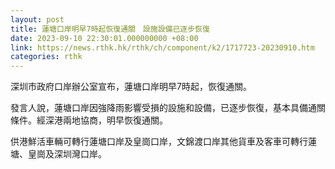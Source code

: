 ```yaml
---
layout: post
title: 蓮塘口岸明早7時起恢復通關　設施設備已逐步恢復
date: 2023-09-10 22:30:01.000000000 +08:00
link: https://news.rthk.hk/rthk/ch/component/k2/1717723-20230910.htm
categories: rthk
---
```


深圳市政府口岸辦公室宣布，蓮塘口岸明早7時起，恢復通關。

發言人說，蓮塘口岸因強降雨影響受損的設施和設備，已逐步恢復，基本具備通關條件。經深港兩地協商，明早恢復通關。

供港鮮活車輛可轉行蓮塘口岸及皇崗口岸，文錦渡口岸其他貨車及客車可轉行蓮塘、皇崗及深圳灣口岸。
